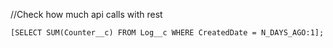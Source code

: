 
//Check how much api calls with rest
```Apex
[SELECT SUM(Counter__c) FROM Log__c WHERE CreatedDate = N_DAYS_AGO:1]; 
```



